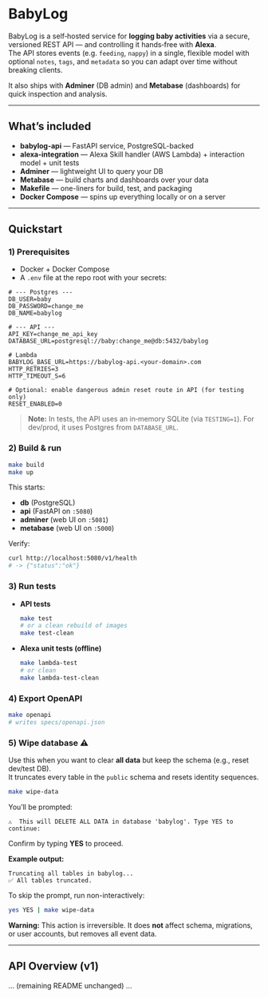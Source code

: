 # BabyLog

BabyLog is a self‑hosted service for **logging baby activities** via a secure, versioned REST API — and controlling it hands‑free with **Alexa**.  
The API stores events (e.g. `feeding`, `nappy`) in a single, flexible model with optional `notes`, `tags`, and `metadata` so you can adapt over time without breaking clients.

It also ships with **Adminer** (DB admin) and **Metabase** (dashboards) for quick inspection and analysis.

---

## What’s included

- **babylog-api** — FastAPI service, PostgreSQL-backed
- **alexa-integration** — Alexa Skill handler (AWS Lambda) + interaction model + unit tests
- **Adminer** — lightweight UI to query your DB
- **Metabase** — build charts and dashboards over your data
- **Makefile** — one-liners for build, test, and packaging
- **Docker Compose** — spins up everything locally or on a server

---

## Quickstart

### 1) Prerequisites
- Docker + Docker Compose
- A `.env` file at the repo root with your secrets:

```env
# --- Postgres ---
DB_USER=baby
DB_PASSWORD=change_me
DB_NAME=babylog

# --- API ---
API_KEY=change_me_api_key
DATABASE_URL=postgresql://baby:change_me@db:5432/babylog

# Lambda
BABYLOG_BASE_URL=https://babylog-api.<your-domain>.com
HTTP_RETRIES=3
HTTP_TIMEOUT_S=6

# Optional: enable dangerous admin reset route in API (for testing only)
RESET_ENABLED=0
```

> **Note:** In tests, the API uses an in‑memory SQLite (via `TESTING=1`). For dev/prod, it uses Postgres from `DATABASE_URL`.

### 2) Build & run
```bash
make build
make up
```
This starts:
- **db** (PostgreSQL)
- **api** (FastAPI on `:5080`)
- **adminer** (web UI on `:5081`)
- **metabase** (web UI on `:5000`)

Verify:
```bash
curl http://localhost:5080/v1/health
# -> {"status":"ok"}
```

### 3) Run tests
- **API tests**
  ```bash
  make test
  # or a clean rebuild of images
  make test-clean
  ```
- **Alexa unit tests (offline)**
  ```bash
  make lambda-test
  # or clean
  make lambda-test-clean
  ```

### 4) Export OpenAPI
```bash
make openapi
# writes specs/openapi.json
```

### 5) Wipe database ⚠️
Use this when you want to clear **all data** but keep the schema (e.g., reset dev/test DB).  
It truncates every table in the `public` schema and resets identity sequences.

```bash
make wipe-data
```
You’ll be prompted:
```
⚠️  This will DELETE ALL DATA in database 'babylog'. Type YES to continue:
```
Confirm by typing **YES** to proceed.

**Example output:**
```
Truncating all tables in babylog...
✅ All tables truncated.
```
To skip the prompt, run non-interactively:
```bash
yes YES | make wipe-data
```
**Warning:** This action is irreversible. It does **not** affect schema, migrations, or user accounts, but removes all event data.

---

## API Overview (v1)
... (remaining README unchanged) ...
